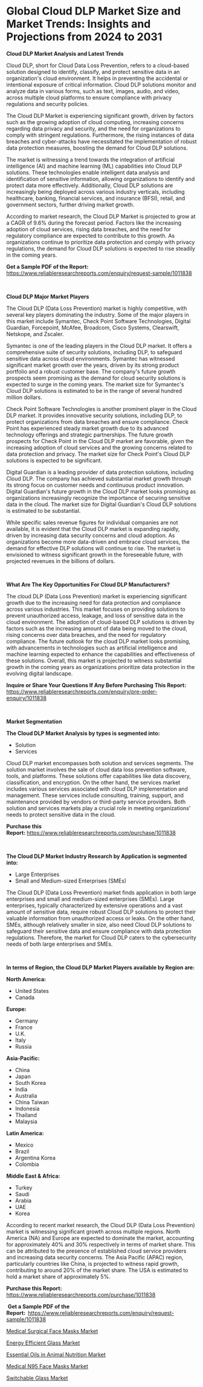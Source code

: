 <p><h1>Global Cloud DLP Market Size and Market Trends: Insights and Projections from 2024 to 2031</h1></p><p><strong>Cloud DLP Market Analysis and Latest Trends</strong></p>
<p><p>Cloud DLP, short for Cloud Data Loss Prevention, refers to a cloud-based solution designed to identify, classify, and protect sensitive data in an organization's cloud environment. It helps in preventing the accidental or intentional exposure of critical information. Cloud DLP solutions monitor and analyze data in various forms, such as text, images, audio, and video, across multiple cloud platforms to ensure compliance with privacy regulations and security policies.</p><p>The Cloud DLP Market is experiencing significant growth, driven by factors such as the growing adoption of cloud computing, increasing concerns regarding data privacy and security, and the need for organizations to comply with stringent regulations. Furthermore, the rising instances of data breaches and cyber-attacks have necessitated the implementation of robust data protection measures, boosting the demand for Cloud DLP solutions.</p><p>The market is witnessing a trend towards the integration of artificial intelligence (AI) and machine learning (ML) capabilities into Cloud DLP solutions. These technologies enable intelligent data analysis and identification of sensitive information, allowing organizations to identify and protect data more effectively. Additionally, Cloud DLP solutions are increasingly being deployed across various industry verticals, including healthcare, banking, financial services, and insurance (BFSI), retail, and government sectors, further driving market growth.</p><p>According to market research, the Cloud DLP Market is projected to grow at a CAGR of 9.6% during the forecast period. Factors like the increasing adoption of cloud services, rising data breaches, and the need for regulatory compliance are expected to contribute to this growth. As organizations continue to prioritize data protection and comply with privacy regulations, the demand for Cloud DLP solutions is expected to rise steadily in the coming years.</p></p>
<p><strong>Get a Sample PDF of the Report:&nbsp;</strong> <a href="https://www.reliableresearchreports.com/enquiry/request-sample/1011838">https://www.reliableresearchreports.com/enquiry/request-sample/1011838</a></p>
<p>&nbsp;</p>
<p><strong>Cloud DLP Major Market Players</strong></p>
<p><p>The Cloud DLP (Data Loss Prevention) market is highly competitive, with several key players dominating the industry. Some of the major players in this market include Symantec, Check Point Software Technologies, Digital Guardian, Forcepoint, McAfee, Broadcom, Cisco Systems, Clearswift, Netskope, and Zscaler.</p><p>Symantec is one of the leading players in the Cloud DLP market. It offers a comprehensive suite of security solutions, including DLP, to safeguard sensitive data across cloud environments. Symantec has witnessed significant market growth over the years, driven by its strong product portfolio and a robust customer base. The company's future growth prospects seem promising as the demand for cloud security solutions is expected to surge in the coming years. The market size for Symantec's Cloud DLP solutions is estimated to be in the range of several hundred million dollars.</p><p>Check Point Software Technologies is another prominent player in the Cloud DLP market. It provides innovative security solutions, including DLP, to protect organizations from data breaches and ensure compliance. Check Point has experienced steady market growth due to its advanced technology offerings and strategic partnerships. The future growth prospects for Check Point in the Cloud DLP market are favorable, given the increasing adoption of cloud services and the growing concerns related to data protection and privacy. The market size for Check Point's Cloud DLP solutions is expected to be significant.</p><p>Digital Guardian is a leading provider of data protection solutions, including Cloud DLP. The company has achieved substantial market growth through its strong focus on customer needs and continuous product innovation. Digital Guardian's future growth in the Cloud DLP market looks promising as organizations increasingly recognize the importance of securing sensitive data in the cloud. The market size for Digital Guardian's Cloud DLP solutions is estimated to be substantial.</p><p>While specific sales revenue figures for individual companies are not available, it is evident that the Cloud DLP market is expanding rapidly, driven by increasing data security concerns and cloud adoption. As organizations become more data-driven and embrace cloud services, the demand for effective DLP solutions will continue to rise. The market is envisioned to witness significant growth in the foreseeable future, with projected revenues in the billions of dollars.</p></p>
<p>&nbsp;</p>
<p><strong>What Are The Key Opportunities For Cloud DLP Manufacturers?</strong></p>
<p><p>The cloud DLP (Data Loss Prevention) market is experiencing significant growth due to the increasing need for data protection and compliance across various industries. This market focuses on providing solutions to prevent unauthorized access, leakage, and loss of sensitive data in the cloud environment. The adoption of cloud-based DLP solutions is driven by factors such as the increasing amount of data being moved to the cloud, rising concerns over data breaches, and the need for regulatory compliance. The future outlook for the cloud DLP market looks promising, with advancements in technologies such as artificial intelligence and machine learning expected to enhance the capabilities and effectiveness of these solutions. Overall, this market is projected to witness substantial growth in the coming years as organizations prioritize data protection in the evolving digital landscape.</p></p>
<p><strong>Inquire or Share Your Questions If Any Before Purchasing This Report:</strong> <a href="https://www.reliableresearchreports.com/enquiry/pre-order-enquiry/1011838">https://www.reliableresearchreports.com/enquiry/pre-order-enquiry/1011838</a></p>
<p>&nbsp;</p>
<p><strong>Market Segmentation</strong></p>
<p><strong>The Cloud DLP Market Analysis by types is segmented into:</strong></p>
<p><ul><li>Solution</li><li>Services</li></ul></p>
<p><p>Cloud DLP market encompasses both solution and services segments. The solution market involves the sale of cloud data loss prevention software, tools, and platforms. These solutions offer capabilities like data discovery, classification, and encryption. On the other hand, the services market includes various services associated with cloud DLP implementation and management. These services include consulting, training, support, and maintenance provided by vendors or third-party service providers. Both solution and services markets play a crucial role in meeting organizations' needs to protect sensitive data in the cloud.</p></p>
<p><strong>Purchase this Report:&nbsp;</strong><a href="https://www.reliableresearchreports.com/purchase/1011838">https://www.reliableresearchreports.com/purchase/1011838</a></p>
<p>&nbsp;</p>
<p><strong>The Cloud DLP Market Industry Research by Application is segmented into:</strong></p>
<p><ul><li>Large Enterprises</li><li>Small and Medium-sized Enterprises (SMEs)</li></ul></p>
<p><p>The Cloud DLP (Data Loss Prevention) market finds application in both large enterprises and small and medium-sized enterprises (SMEs). Large enterprises, typically characterized by extensive operations and a vast amount of sensitive data, require robust Cloud DLP solutions to protect their valuable information from unauthorized access or leaks. On the other hand, SMEs, although relatively smaller in size, also need Cloud DLP solutions to safeguard their sensitive data and ensure compliance with data protection regulations. Therefore, the market for Cloud DLP caters to the cybersecurity needs of both large enterprises and SMEs.</p></p>
<p>&nbsp;</p>
<p><strong>In terms of Region, the Cloud DLP Market Players available by Region are:</strong></p>
<p>
    <p> <strong> North America: </strong>
        <ul>
            <li>United States</li>
            <li>Canada</li>
        </ul>
        </p> 
    <p> <strong> Europe: </strong>
        <ul>
            <li>Germany</li>
            <li>France</li>
            <li>U.K.</li>
            <li>Italy</li>
            <li>Russia</li>
        </ul>
        </p> 
    <p> <strong> Asia-Pacific: </strong>
        <ul>
            <li>China</li>
            <li>Japan</li>
            <li>South Korea</li>
            <li>India</li>
            <li>Australia</li>
            <li>China Taiwan</li>
            <li>Indonesia</li>
            <li>Thailand</li>
            <li>Malaysia</li>
        </ul>
        </p> 
    <p> <strong> Latin America: </strong>
        <ul>
            <li>Mexico</li>
            <li>Brazil</li>
            <li>Argentina Korea</li>
            <li>Colombia</li>
        </ul>
        </p> 
    <p> <strong> Middle East & Africa: </strong>
        <ul>
            <li>Turkey</li>
            <li>Saudi</li>
            <li>Arabia</li>
            <li>UAE</li>
            <li>Korea</li>
        </ul>
    </p>
    </p>
<p><p>According to recent market research, the Cloud DLP (Data Loss Prevention) market is witnessing significant growth across multiple regions. North America (NA) and Europe are expected to dominate the market, accounting for approximately 40% and 30% respectively in terms of market share. This can be attributed to the presence of established cloud service providers and increasing data security concerns. The Asia Pacific (APAC) region, particularly countries like China, is projected to witness rapid growth, contributing to around 20% of the market share. The USA is estimated to hold a market share of approximately 5%.</p></p>
<p><strong>Purchase this Report: </strong><a href="https://www.reliableresearchreports.com/purchase/1011838">https://www.reliableresearchreports.com/purchase/1011838</a></p>
<p>&nbsp;<strong>Get a Sample PDF of the Report:&nbsp;&nbsp;</strong><a href="https://www.reliableresearchreports.com/enquiry/request-sample/1011838">https://www.reliableresearchreports.com/enquiry/request-sample/1011838</a></p>
<p><strong></strong></p>
<p><p><a href="https://github.com/changoleonlaverguenzanoexiste/Market-Research-Report-List-1/blob/main/medical-surgical-face-masks-market.md">Medical Surgical Face Masks Market</a></p><p><a href="https://medium.com/@leliajewess/energy-efficient-glass-nbsp-market-focuses-on-market-share-size-and-projected-forecast-till-2031-30fa9010bd97">Energy Efficient Glass Market</a></p><p><a href="https://medium.com/@leliajewess/essential-oils-in-animal-nutrition-market-analysis-and-sze-forecasted-for-period-from-2024-to-2031-e31896c89ac8">Essential Oils in Animal Nutrition Market</a></p><p><a href="https://github.com/mharielmesa/Market-Research-Report-List-1/blob/main/medical-n95-face-masks-market.md">Medical N95 Face Masks Market</a></p><p><a href="https://medium.com/@leliajewess/switchable-glass-market-trends-and-market-analysis-forecasted-for-period-2024-2031-19fcce447c02">Switchable Glass Market</a></p></p>